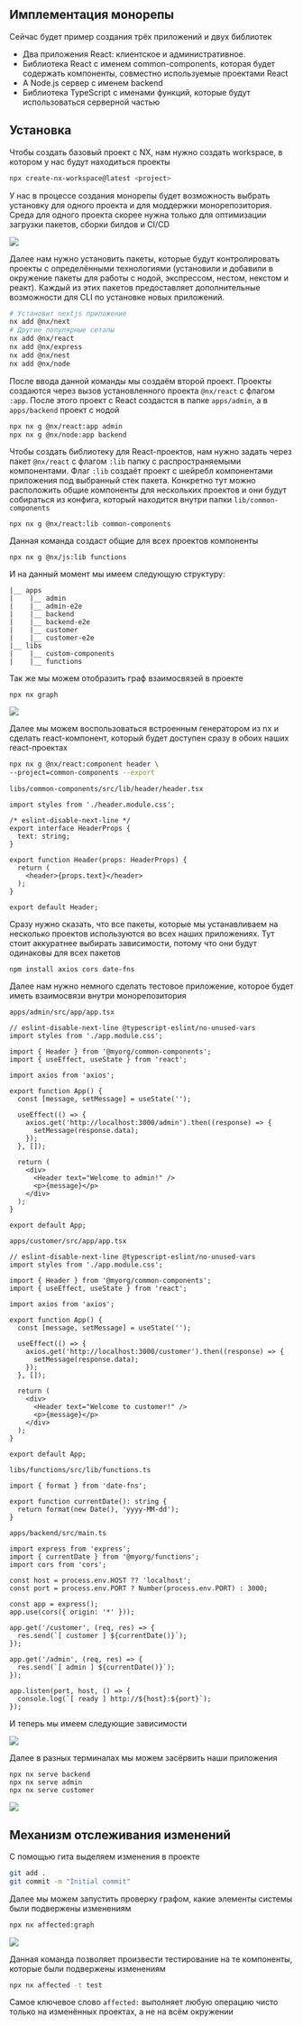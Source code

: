 
## Имплементация монорепы

Сейчас будет пример создания трёх приложений и двух библиотек
  
- Два приложения React: клиентское и административное.  
- Библиотека React с именем common-components, которая будет содержать компоненты, совместно используемые проектами React
- А Node.js сервер с именем backend
- Библиотека TypeScript с именами функций, которые будут использоваться серверной частью

## Установка

Чтобы создать базовый проект с NX, нам нужно создать workspace, в котором у нас будут находиться проекты

```bash
npx create-nx-workspace@latest <project>
```

У нас в процессе создания монорепы будет возможность выбрать установку для одного проекта и для моддержки монорепозитория. Среда для одного проекта скорее нужна только для оптимизации загрузки пакетов, сборки билдов и CI/CD

![](_png/Pasted%20image%2020240619195230.png)

Далее нам нужно установить пакеты, которые будут контролировать проекты с определёнными технологиями (установили и добавили в окружение пакеты для работы с нодой, экспрессом, нестом, некстом и реакт). Каждый из этих пакетов предоставляет дополнительные возможности для CLI по установке новых приложений.

```bash
# Установит nextjs приложение
nx add @nx/next
# Другие популярные сетапы
nx add @nx/react 
nx add @nx/express 
nx add @nx/nest 
nx add @nx/node
```

После ввода данной команды мы создаём второй проект. Проекты создаются через вызов установленного проекта `@nx/react` с флагом `:app`. После этого проект с React создастся в папке `apps/admin`, а в `apps/backend` проект с нодой

```bash
npx nx g @nx/react:app admin
npx nx g @nx/node:app backend
```

Чтобы создать библиотеку для React-проектов, нам нужно задать через пакет `@nx/react` с флагом `:lib` папку с распространяемыми компонентами. Флаг `:lib` создаёт проект с шейребл компонентами приложения под выбранный стек пакета. Конкретно тут можно расположить общие компоненты для нескольких проектов и они будут собираться из конфига, который находится внутри папки `lib/common-components`  

```
npx nx g @nx/react:lib common-components
```

Данная команда создаст общие для всех проектов компоненты 

```
npx nx g @nx/js:lib functions
```

И на данный момент мы имеем следующую структуру:

```
|__ apps
|    |__ admin
|    |__ admin-e2e
|    |__ backend
|    |__ backend-e2e
|    |__ customer
|    |__ customer-e2e
|__ libs
|    |__ custom-components
|    |__ functions
```

Так же мы можем отобразить граф взаимосвязей в проекте

```
npx nx graph
```
![](_png/Pasted%20image%2020240619205026.png)

Далее мы можем воспользоваться встроенным генератором из nx и сделать react-компонент, который будет доступен сразу в обоих наших react-проектах 

```bash
npx nx g @nx/react:component header \
--project=common-components --export
```

`libs/common-components/src/lib/header/header.tsx`
```TSX
import styles from './header.module.css';

/* eslint-disable-next-line */
export interface HeaderProps {
  text: string;
}

export function Header(props: HeaderProps) {
  return (
    <header>{props.text}</header>
  );
}

export default Header;
```

Сразу нужно сказать, что все пакеты, которые мы устанавливаем на несколько проектов используются во всех наших приложениях. Тут стоит аккуратнее выбирать зависимости, потому что они будут одинаковы для всех пакетов

```
npm install axios cors date-fns
```

Далее нам нужно немного сделать тестовое приложение, которое будет иметь взаимосвязи внутри монорепозитория

`apps/admin/src/app/app.tsx`
```TSX
// eslint-disable-next-line @typescript-eslint/no-unused-vars
import styles from './app.module.css';

import { Header } from '@myorg/common-components';
import { useEffect, useState } from 'react';

import axios from 'axios';

export function App() {
  const [message, setMessage] = useState('');

  useEffect(() => {
    axios.get('http://localhost:3000/admin').then((response) => {
      setMessage(response.data);
    });
  }, []);

  return (
    <div>
      <Header text="Welcome to admin!" />
      <p>{message}</p>
    </div>
  );
}

export default App;
```
`apps/customer/src/app/app.tsx`
```TSX
// eslint-disable-next-line @typescript-eslint/no-unused-vars
import styles from './app.module.css';

import { Header } from '@myorg/common-components';
import { useEffect, useState } from 'react';

import axios from 'axios';

export function App() {
  const [message, setMessage] = useState('');

  useEffect(() => {
    axios.get('http://localhost:3000/customer').then((response) => {
      setMessage(response.data);
    });
  }, []);

  return (
    <div>
      <Header text="Welcome to customer!" />
      <p>{message}</p>
    </div>
  );
}

export default App;
```

`libs/functions/src/lib/functions.ts`
```TS
import { format } from 'date-fns';

export function currentDate(): string {
  return format(new Date(), 'yyyy-MM-dd');
}
```

`apps/backend/src/main.ts`
```TS
import express from 'express';
import { currentDate } from '@myorg/functions';
import cors from 'cors';

const host = process.env.HOST ?? 'localhost';
const port = process.env.PORT ? Number(process.env.PORT) : 3000;

const app = express();
app.use(cors({ origin: '*' }));

app.get('/customer', (req, res) => {
  res.send(`[ customer ] ${currentDate()}`);
});

app.get('/admin', (req, res) => {
  res.send(`[ admin ] ${currentDate()}`);
});

app.listen(port, host, () => {
  console.log(`[ ready ] http://${host}:${port}`);
});
```

И теперь мы имеем следующие зависимости

![](_png/Pasted%20image%2020240619210139.png)

Далее в разных терминалах мы можем засёрвить наши приложения

```
npx nx serve backend
npx nx serve admin
npx nx serve customer
```

![](_png/Pasted%20image%2020240619210406.png)

## Механизм отслеживания изменений

С помощью гита выделяем изменения в проекте

```bash
git add .
git commit -m "Initial commit"
```

Далее мы можем запустить проверку графом, какие элементы системы были подвержены изменениям

```bash
npx nx affected:graph
```

![](_png/Pasted%20image%2020240619210808.png)

Данная команда позволяет произвести тестирование на те компоненты, которые были подвержены изменениям

```bash
npx nx affected -t test
```

Самое ключевое слово `affected:` выполняет любую операцию чисто только на изменённых проектах, а не на всём окружении

